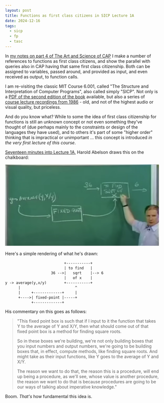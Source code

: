 ```yaml
---
layout: post
title: Functions as first class citizens in SICP Lecture 1A
date: 2024-12-16
tags:
  - sicp
  - fp
  - tasc
---
```

In [my notes on part 4 of The Art and Science of CAP][1] I make a number of references to functions as first class citizens, and show the parallel with queries also in CAP having that same first class citizenship. Both can be assigned to variables, passed around, and provided as input, and even received as output, to function calls.

I am re-visiting the classic MIT Course 6.001, called "The Structure and Interpretation of Computer Programs", also called simply "SICP". Not only is a [PDF of the second edition of the book][2] available, but also a series of [course lecture recordings from 1986][3] - old, and not of the highest audio or visual quality, but priceless.

And do you know what? While to some the idea of first class citizenship for functions is still an unknown concept or not even something they've thought of (due perhaps mainly to the constraints or design of the languages they have used), and to others it's part of some "higher order" thinking that is impractical or unimportant ... this concept is introduced _in the very first lecture of this course_.

[Seventeen minutes into Lecture 1A][4], Harold Abelson draws this on the chalkboard:

![Abelson showing a first class function construct][5]

Here's a simple rendering of what he's drawn:

```text
                           +-----------+
                           | to find   |
                     36 -->|   sqrt    |--> 6
                           |   of x    |
y -> average(y,x/y)        +-----------+
      |                         ^
      |     +-------------+     |
      +---->| fixed-point |-----+
            +-------------+
```

His commentary on this goes as follows:

> "This fixed point box is such that if I input to it the function that takes Y to the average of Y and X/Y, then what should come out of that fixed point box is a method for finding square roots.
>
> So in these boxes we're building, we're not only building boxes that you input numbers and output numbers, we're going to be building boxes that, in effect, compute methods, like finding square roots. And might take as their input functions, like Y goes to the average of Y and X/Y.
>
> The reason we want to do that, the reason this is a procedure, will end up being a procedure, as we'll see, whose value is another procedure, the reason we want to do that is because procedures are going to be our ways of talking about imperative knowledge."

Boom. _That's_ how fundamental this idea is.

[1]: /blog/posts/2024/12/10/tasc-notes-part-4/
[2]: https://web.mit.edu/6.001/6.037/sicp.pdf
[3]: https://www.youtube.com/playlist?list=PLE18841CABEA24090
[4]: https://youtu.be/-J_xL4IGhJA?t=1000
[5]: /images/2024/12/abelson-first-class-functions.png

